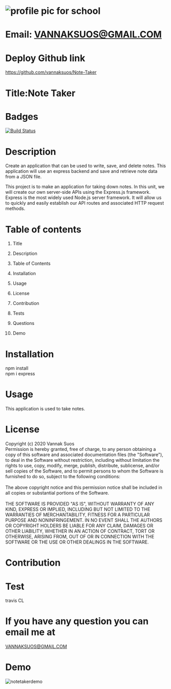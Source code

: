 
# ![profile pic for school](https://avatars1.githubusercontent.com/u/59664686?v=4)

# Email: VANNAKSUOS@GMAIL.COM

# Deploy Github link

https://github.com/vannaksuos/Note-Taker

# Title:Note Taker

# Badges

 [![Build Status](https://travis-ci.com/vannaksuos/ReadMe-Generator.svg?branch=master)](https://travis-ci.com/vannaksuos/ReadMe-Generator)

# Description

Create an application that can be used to write, save, and delete notes. This application will use an express backend and save and retrieve note data from a JSON file.

This project is to make an application for taking down notes. In this unit, we will create our own server-side APIs using the Express.js framework. Express is the most widely used Node.js server framework. It will allow us to quickly and easily establish our API routes and associated HTTP request methods.
 
# Table of contents

1. Title

2. Description

3. Table of Contents

4. Installation

5. Usage

6. License

7. Contribution

8. Tests

9. Questions

10. Demo

# Installation

npm install
<br>
npm i express   

# Usage

This application is used to take notes.


# License

Copyright (c) 2020 Vannak Suos
<br>
Permission is hereby granted, free of charge, to any person obtaining a copy of this software and associated documentation files (the "Software"), to deal in the Software without restriction, including without limitation the rights to use, copy, modify, merge, publish, distribute, sublicense, and/or sell copies of the Software, and to permit persons to whom the Software is furnished to do so, subject to the following conditions:
</br>
<br>
The above copyright notice and this permission notice shall be included in all copies or substantial portions of the Software.<br/>
<br>
THE SOFTWARE IS PROVIDED "AS IS", WITHOUT WARRANTY OF ANY KIND, EXPRESS OR IMPLIED, INCLUDING BUT NOT LIMITED TO THE WARRANTIES OF MERCHANTABILITY, FITNESS FOR A PARTICULAR PURPOSE AND NONINFRINGEMENT. IN NO EVENT SHALL THE AUTHORS OR COPYRIGHT HOLDERS BE LIABLE FOR ANY CLAIM, DAMAGES OR OTHER LIABILITY, WHETHER IN AN ACTION OF CONTRACT, TORT OR OTHERWISE, ARISING FROM, OUT OF OR IN CONNECTION WITH THE SOFTWARE OR THE USE OR OTHER DEALINGS IN THE SOFTWARE.

# Contribution

# Test

travis CL

# If you have any question you can email me at

VANNAKSUOS@GMAIL.COM

# Demo

![notetakerdemo](https://user-images.githubusercontent.com/59664686/79473442-21326800-7fd3-11ea-902a-952ae900d9b8.gif)
